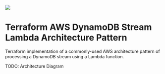 ![](https://img.shields.io/badge/-Work%20in%20Progress-f00?style=for-the-badge)

# Terraform AWS DynamoDB Stream Lambda Architecture Pattern

Terraform implementation of a commonly-used AWS architecture pattern of processing a DynamoDB stream using a Lambda function.

TODO: Architecture Diagram
